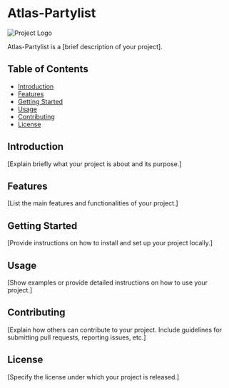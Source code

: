 # Atlas-Partylist

![Project Logo](https://www.google.com)

Atlas-Partylist is a [brief description of your project].

## Table of Contents
- [Introduction](#introduction)
- [Features](#features)
- [Getting Started](#getting-started)
- [Usage](#usage)
- [Contributing](#contributing)
- [License](#license)

## Introduction
[Explain briefly what your project is about and its purpose.]

## Features
[List the main features and functionalities of your project.]

## Getting Started
[Provide instructions on how to install and set up your project locally.]

## Usage
[Show examples or provide detailed instructions on how to use your project.]

## Contributing
[Explain how others can contribute to your project. Include guidelines for submitting pull requests, reporting issues, etc.]

## License
[Specify the license under which your project is released.]

